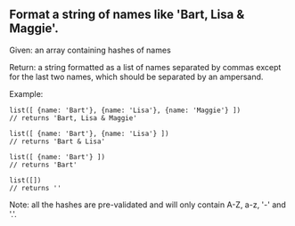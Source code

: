 
Format a string of names like 'Bart, Lisa & Maggie'.
---
Given: an array containing hashes of names

Return: a string formatted as a list of names separated by commas except for the last two names, which should be separated by an ampersand.

Example:

```
list([ {name: 'Bart'}, {name: 'Lisa'}, {name: 'Maggie'} ])
// returns 'Bart, Lisa & Maggie'

list([ {name: 'Bart'}, {name: 'Lisa'} ])
// returns 'Bart & Lisa'

list([ {name: 'Bart'} ])
// returns 'Bart'

list([])
// returns ''
```

Note: all the hashes are pre-validated and will only contain A-Z, a-z, '-' and '.'.